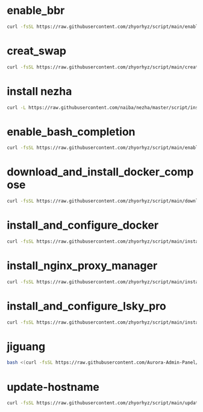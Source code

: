 # enable_bbr
```bash
curl -fsSL https://raw.githubusercontent.com/zhyorhyz/script/main/enable_bbr.sh | sudo bash
```
# creat_swap
```bash
curl -fsSL https://raw.githubusercontent.com/zhyorhyz/script/main/creat_swap.sh | sudo bash
```
# install nezha
```bash
curl -L https://raw.githubusercontent.com/naiba/nezha/master/script/install.sh -o nezha.sh && chmod +x nezha.sh && sudo ./nezha.sh
```
# enable_bash_completion
```bash
curl -fsSL https://raw.githubusercontent.com/zhyorhyz/script/main/enable_bash_completion.sh | sudo bash
```
# download_and_install_docker_compose
```bash
curl -fsSL https://raw.githubusercontent.com/zhyorhyz/script/main/download_and_install_docker_compose.sh | sudo bash
```
# install_and_configure_docker
```bash
curl -fsSL https://raw.githubusercontent.com/zhyorhyz/script/main/install_and_configure_docker.sh | sudo bash
```
# install_nginx_proxy_manager
```bash
curl -fsSL https://raw.githubusercontent.com/zhyorhyz/script/main/install_nginx_proxy_manager.sh | sudo bash
```
# install_and_configure_lsky_pro
```bash
curl -fsSL https://raw.githubusercontent.com/zhyorhyz/script/main/install_and_configure_lsky_pro.sh | sudo bash
```
# jiguang
```bash
bash <(curl -fsSL https://raw.githubusercontent.com/Aurora-Admin-Panel/deploy/main/install.sh)
```
# update-hostname
```bash
curl -fsSL https://raw.githubusercontent.com/zhyorhyz/script/main/update-hostname.sh -o update-hostname.sh && chmod +x update-hostname.sh && sudo ./update-hostname.sh && sudo rm -rf update-hostname.sh
```